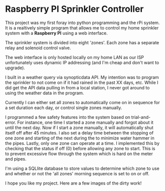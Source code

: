 # Raspberry PI Sprinkler Controller

This project was my first foray into python programming and the rPi system.  It is a realtively simple program that allows me to control my home sprinkler system with a <b>Raspberry PI</b> using a web interface.

The sprinkler system is divided into eight 'zones'.  Each zone has a separate relay and solenoid control valve.  

The web interface is only hosted locally on my home LAN as our ISP unfortunately uses dynamic IP addressing (and I'm cheap and don't want to upgrade).

I built in a weather query via synopticdata API.  My intention was to program the sprinkler to not come on if it had rained in the past XX days, etc.  While I did get the API data pulling in from a local station, I never got around to using the weather data in the program.

Currently I can either set all zones to automatically come on in sequence for a set duration each day, or control single zones manually.

I programmed a few safety features into the system based on trial-and-error.  For instance, one time I started a zone manually and forgot about it until the next day.  Now if I start a zone manually, it will automatically shut itself off after 45 minutes.  I also set a delay time between the stopping of one zone and starting of the next during the  to minimize water hammer in the pipes.  Lastly, only one zone can operate at a time.  I implemented this by checking that the status if off (0) before allowing any zone to start.  This is to prevent excessive flow through the system which is hard on the meter and pipes.  

I'm using a SQLlite database to store values to determine which zone to use and whether or not the 'all zones' morning sequence is set to on or off.

I hope you like my project.  Here are a few images of the dirty work!



